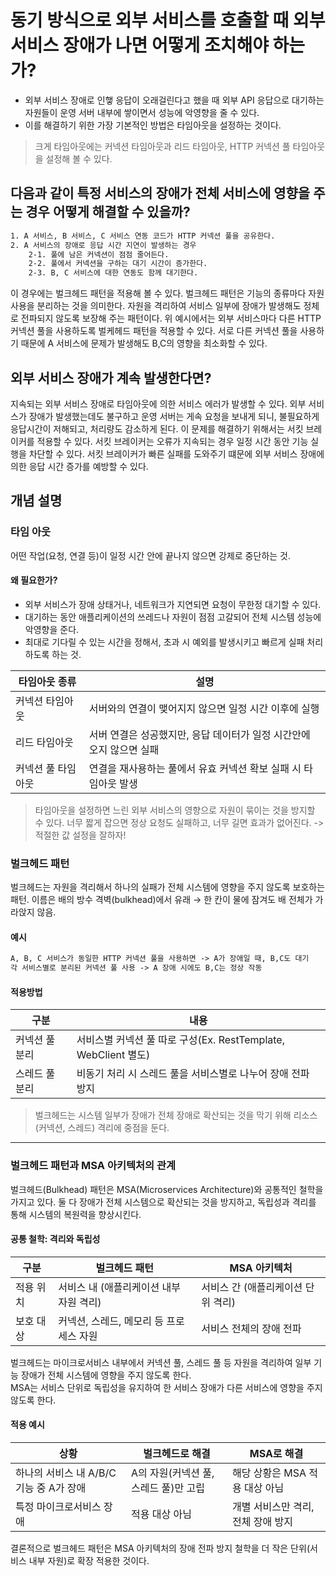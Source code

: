 # 동기 방식으로 외부 서비스를 호출할 때 외부 서비스 장애가 나면 어떻게 조치해야 하는가?
- 외부 서비스 장애로 인햏 응답이 오래걸린다고 했을 때 외부 API 응답으로 대기하는 자원들이 운영 서버 내부에 쌓이면서 성능에 악영향을 줄 수 있다.
- 이를 해결하기 위한 가장 기본적인 방법은 타임아웃을 설정하는 것이다.
> 크게 타임아웃에는 커넥션 타임아웃과 리드 타임아웃, HTTP 커넥션 풀 타임아웃을 설정해 볼 수 있다.

## 다음과 같이 특정 서비스의 장애가 전체 서비스에 영향을 주는 경우 어떻게 해결할 수 있을까?
```txt
1. A 서비스, B 서비스, C 서비스 연동 코드가 HTTP 커넥션 풀을 공유한다.
2. A 서비스의 장애로 응답 시간 지연이 발생하는 경우
    2-1. 풀에 남은 커넥션이 점점 줄어든다.
    2-2. 풀에서 커넥션을 구하는 대기 시간이 증가한다.
    2-3. B, C 서비스에 대한 연동도 함께 대기한다.
```
이 경우에는 벌크헤드 패턴을 적용해 볼 수 있다.
벌크헤드 패턴은 기능의 종류마다 자원 사용을 분리하는 것을 의미한다. 
자원을 격리하여 서비스 일부에 장애가 발생해도 정체로 전파되지 않도록 보장해 주는 패턴이다.
위 예시에서는 외부 서비스마다 다른 HTTP 커넥션 풀을 사용하도록 벌케헤드 패턴을 적용할 수 있다.
서로 다른 커넥션 풀을 사용하기 때문에 A 서비스에 문제가 발생해도 B,C의 영향을 최소화할 수 있다.

## 외부 서비스 장애가 계속 발생한다면?
지속되는 외부 서비스 장애로 타임아웃에 의한 서비스 에러가 발생할 수 있다.
외부 서비스가 장애가 발생했는데도 불구하고 운영 서버는 게속 요청을 보내게 되니, 불필요하게 응답시간이 저해되고, 처리량도 감소하게 된다. 이 문제를 해결하기 위해서는 서킷 브레이커를 적용할 수 있다.
서킷 브레이커는 오류가 지속되는 경우 일정 시간 동안 기능 실행을 차단할 수 있다.
서킷 브레이커가 빠른 실패를 도와주기 떄문에 외부 서비스 장애에 의한 응답 시간 증가를 예방할 수 있다.

## 개념 설명

### 타임 아웃
어떤 작업(요청, 연결 등)이 일정 시간 안에 끝나지 않으면 강제로 중단하는 것.
#### 왜 필요한가?
- 외부 서비스가 장애 상태거나, 네트워크가 지연되면 요청이 무한정 대기할 수 있다.
- 대기하는 동안 애플리케이션의 쓰레드나 자원이 점점 고갈되어 전체 시스템 성능에 악영향을 준다.
- 최대로 기다릴 수 있는 시간을 정해서, 초과 시 예외를 발생시키고 빠르게 실패 처리하도록 하는 것.

| 타임아웃 종류 | 설명 |
|--------|------|
|커넥션 타임아웃|서버와의 연결이 맺어지지 않으면 일정 시간 이후에 실행|
|리드 타임아웃|서버 연결은 성공했지만, 응답 데이터가 일정 시간안에 오지 않으면 실패|
|커넥션 풀 타임아웃|연결을 재사용하는 풀에서 유효 커넥션 확보 실패 시 타임아웃 발생|
> 타임아웃을 설정하면 느린 외부 서비스의 영향으로 자원이 묶이는 것을 방지할 수 있다.
> 너무 짧게 잡으면 정상 요청도 실패하고, 너무 길면 효과가 없어진다. -> 적절한 값 설정을 잘하자!



### 벌크헤드 패턴
벌크헤드는 자원을 격리해서 하나의 실패가 전체 시스템에 영향을 주지 않도록 보호하는 패턴.
이름은 배의 방수 격벽(bulkhead)에서 유래 → 한 칸이 물에 잠겨도 배 전체가 가라앉지 않음.

#### 예시
```txt
A, B, C 서비스가 동일한 HTTP 커넥션 풀을 사용하면 -> A가 장애일 때, B,C도 대기
각 서비스별로 분리된 커넥션 풀 사용 -> A 장애 시에도 B,C는 정상 작동
```
#### 적용방법
| 구분 | 내용 |
|--------|------|
|커넥션 풀 분리|서비스별 커넥션 풀 따로 구성(Ex. RestTemplate, WebClient 별도)|
|스레드 풀 분리|비동기 처리 시 스레드 풀을 서비스별로 나누어 장애 전파 방지|

> 벌크헤드는 시스템 일부가 장애가 전체 장애로 확산되는 것을 막기 위해 리소스(커넥션, 스레드) 격리에 중점을 둔다.

---

### 벌크헤드 패턴과 MSA 아키텍처의 관계

벌크헤드(Bulkhead) 패턴은 MSA(Microservices Architecture)와 공통적인 철학을 가지고 있다. 둘 다 장애가 전체 시스템으로 확산되는 것을 방지하고, 독립성과 격리를 통해 시스템의 복원력을 향상시킨다.

#### 공통 철학: 격리와 독립성
| 구분 | 벌크헤드 패턴 | MSA 아키텍처 |
|------|---------------|--------------|
| 적용 위치 | 서비스 내 (애플리케이션 내부 자원 격리) | 서비스 간 (애플리케이션 단위 격리) |
| 보호 대상 | 커넥션, 스레드, 메모리 등 프로세스 자원 | 서비스 전체의 장애 전파 |

벌크헤드는 마이크로서비스 내부에서 커넥션 풀, 스레드 풀 등 자원을 격리하여 일부 기능 장애가 전체 시스템에 영향을 주지 않도록 한다.  
MSA는 서비스 단위로 독립성을 유지하여 한 서비스 장애가 다른 서비스에 영향을 주지 않도록 한다.

#### 적용 예시
| 상황 | 벌크헤드로 해결 | MSA로 해결 |
|------|-----------------|------------|
| 하나의 서비스 내 A/B/C 기능 중 A가 장애 | A의 자원(커넥션 풀, 스레드 풀)만 고립 | 해당 상황은 MSA 적용 대상 아님 |
| 특정 마이크로서비스 장애 | 적용 대상 아님 | 개별 서비스만 격리, 전체 장애 방지 |

결론적으로 벌크헤드 패턴은 MSA 아키텍처의 장애 전파 방지 철학을 더 작은 단위(서비스 내부 자원)로 확장 적용한 것이다.
